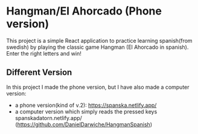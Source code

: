 # Hangman/El Ahorcado (Phone version)

This project is a simple React application to practice learning spanish(from swedish) by playing the classic game Hangman (El Ahorcado in spanish).
Enter the right letters and win!

## Different Version

In this project I made the phone version, but I have also made a computer version:
- a phone version(kind of v.2): https://spanska.netlify.app/
- a computer version which simply reads the pressed keys spanskadatorn.netlify.app/ (https://github.com/DanielDarwiche/HangmanSpanish)

